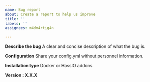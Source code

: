 ```yaml
---
name: Bug report
about: Create a report to help us improve
title: ''
labels: ''
assignees: m4dm4rtig4n

---
```


**Describe the bug**
A clear and concise description of what the bug is.

**Configuration**
Share your config.yml without personnel information.

**Installation type**
Docker or HassIO addons

**Version : X.X.X**
